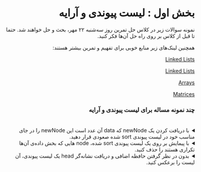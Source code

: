 <div dir="rtl">

# بخش اول : لیست پیوندی و آرایه

نمونه سوالات زیر در کلاس حل تمرین روز سه‌شنبه ۲۲ مهر، بحث و حل خواهند شد. حتما تا قبل از کلاس بر روی راه حل آن‌ها فکر کنید.

همچنین لینک‌های زیر منابع خوبی برای تفهیم و تمرین بیشتر هستند:

[Linked Lists](https://www.cs.cmu.edu/~adamchik/15-121/lectures/Linked%20Lists/linked%20lists.html#:~:text=A%20linked%20list%20is%20a,the%20head%20of%20the%20list.)

[Linked Lists](https://www.geeksforgeeks.org/data-structures/linked-list/)

[Arrays](https://www.geeksforgeeks.org/array-data-structure/)

[Matrices](https://www.geeksforgeeks.org/matrix/)

### چند نمونه مساله برای لیست پیوندی و آرایه<br><br>
<details>
  <summary> با دریافت کردن یک newNode که data آن عدد است این newNode را در جای مناسب خود در لیست پیوندی sort شده صعودی قرار دهید.  </summary>
 <div dir="ltr">

 ```pseudocode
 
# TODO
 
 ```
 </div>

</details>

<details>
  <summary> با پیمایش بر روی یک لیست پیوندی sort شده، node هایی که بخش داده‌ی آن‌‌‌ها تکراری هستند را حذف کنید.  </summary>
 <div dir="ltr">

 ```pseudocode
 
# TODO
 
 ```
 </div>

</details>

<details>
  <summary> بدون در نظر گرفتن حافظه اضافی و دریافت نشانه‌گر head یک لیست پیوندی، آن لیست را برعکس کنید.  </summary>
 <div dir="ltr">

 ```pseudocode
 
# TODO

 ```

</div>

</details>

</div>
